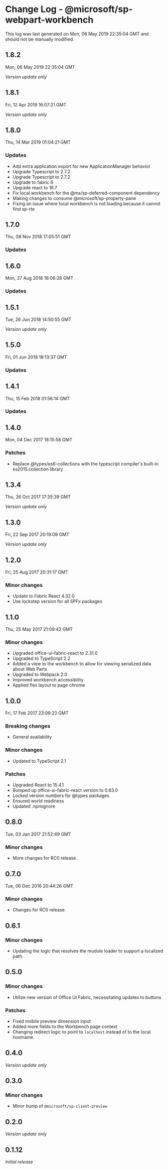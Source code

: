 # Change Log - @microsoft/sp-webpart-workbench

This log was last generated on Mon, 06 May 2019 22:35:04 GMT and should not be manually modified.

## 1.8.2
Mon, 06 May 2019 22:35:04 GMT

*Version update only*

## 1.8.1
Fri, 12 Apr 2019 16:07:21 GMT

*Version update only*

## 1.8.0
Thu, 14 Mar 2019 01:04:21 GMT

### Updates

- Add extra application export for new ApplicationManager behavior
- Upgrade Typescript to 2.7.2
- Upgrade Typescript to 2.7.2
- Upgrade to fabric 6
-  Upgrade react to 16.7
- Fix local workbench for the @ms/sp-deferred-component dependency
- Making changes to consume @microsoft/sp-property-pane
- Fixing an issue where local workbench is not loading because it cannot find sp-rte

## 1.7.0
Thu, 08 Nov 2018 17:05:51 GMT

### Updates


## 1.6.0
Mon, 27 Aug 2018 18:06:28 GMT

### Updates


## 1.5.1
Tue, 26 Jun 2018 14:50:55 GMT

*Version update only*

## 1.5.0
Fri, 01 Jun 2018 18:13:37 GMT

### Updates


## 1.4.1
Thu, 15 Feb 2018 01:56:14 GMT

### Updates


## 1.4.0
Mon, 04 Dec 2017 18:15:58 GMT

### Patches

- Replace @types/es6-collections with the typescript compiler's built-in es2015.collection library

## 1.3.4
Thu, 26 Oct 2017 17:35:39 GMT

*Version update only*

## 1.3.0
Fri, 22 Sep 2017 20:19:09 GMT

*Version update only*

## 1.2.0
Fri, 25 Aug 2017 20:31:17 GMT

### Minor changes

- Update to Fabric React 4.32.0
- Use lockstep version for all SPFx packages

## 1.1.0
Thu, 25 May 2017 21:09:42 GMT

### Minor changes

- Upgraded office-ui-fabric-react to 2.31.0
- Upgraded to TypeScript 2.2
- Added a view to the workbench to allow for viewing serialized data about Web Parts
- Upgraded to Webpack 2.0
- Improved workbench accessibility
- Applied flex layout to page chrome

## 1.0.0
Fri, 17 Feb 2017 23:09:23 GMT

### Breaking changes

- General availability

### Minor changes

- Updated to TypeScript 2.1

### Patches

- Upgraded React to 15.4.1
- Bumped up office-ui-fabric-react version to 0.83.0
- Locked version numbers for @types packages
- Ensured world readiness
- Updated .npmignore

## 0.8.0
Tue, 03 Jan 2017 21:52:49 GMT

### Minor changes

- More changes for RC0 release.

## 0.7.0
Tue, 06 Dec 2016 20:44:26 GMT

### Minor changes

- Changes for RC0 release.

## 0.6.1

### Minor changes

- Updating the logic that resolves the module loader to support a localized path.

## 0.5.0

### Minor changes

- Utilize new version of Office UI Fabric, necessitating updates to buttons

### Patches

- Fixed mobile preview dimension input
- Added more fields to the Workbench page context
- Changing redirect logic to point to `localhost` instead of to the local hostname.

## 0.4.0

*Version update only*

## 0.3.0

### Minor changes

- Minor bump of `@microsoft/sp-client-preview`

## 0.2.0

*Version update only*

## 0.1.12

*Initial release*

